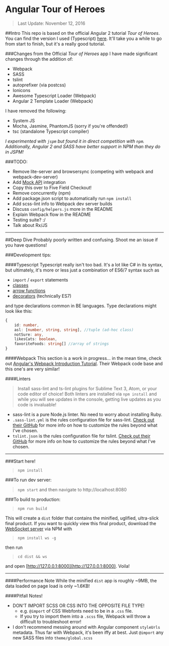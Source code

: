 # Angular Tour of Heroes
> Last Update: November 12, 2016

##Intro
This repo is based on the official Angular 2 tutorial _Tour of Heroes_. You can find the version I used (Typescript) [here](https://angular.io/docs/ts/latest/tutorial/). It'll take you a while to go from start to finish, but it's a really good tutorial.

###Changes from the Official _Tour of Heroes_ app
I have made significant changes through the addition of:
- Webpack
- SASS
- tslint
- autoprefixer (via postcss)
- Ionicons
- Awesome Typescript Loader (Webpack)
- Angular 2 Template Loader (Webpack)

I have removed the following:
- System JS
- Mocha, Jasmine, PhantomJS (sorry if you're offended!)
- tsc (standalone Typescript compiler)

*I experimented with `jspm` but found it in direct competition with `npm`. Additionally, Angular 2 and SASS have better support in NPM than they do in JSPM!*

###TODO:
- Remove lite-server and browsersync (competing with webpack and webpack-dev-server)
- Add [Mock API](http://www.mockapi.io/) integration
- Copy this over to Five Field Checkout!
- Remove concurrently (npm)
- Add package.json script to automatically run `npm install`
- Add scss-lint info to Webpack dev server builds
- Discuss `config/helpers.js` more in the README
- Explain Webpack flow in the README
- Testing suite? :/
- Talk about Rx/JS

---

##Deep Dive
Probably poorly written and confusing. Shoot me an issue if you have questions!

###Development tips:

####Typescript
Typescript really isn't too bad. It's a lot like C# in its syntax, but ultimately, it's more or less just a combination of ES6/7 syntax such as
- `import` / `export` statements
- [classes](https://developer.mozilla.org/en-US/docs/Web/JavaScript/Reference/Classes)
- [arrow functions](https://developer.mozilla.org/en-US/docs/Web/JavaScript/Reference/Functions/Arrow_functions)
- [decorators](https://www.typescriptlang.org/docs/handbook/decorators.html) (technically ES7)

and type declarations common in BE languages. Type declarations might look like this:
```typescript
{
	id: number,
	asl: [number, string, string], //tuple (ad-hoc class)
	notSure: any,
	likesCats: boolean,
	favoriteFoods: string[] //array of strings
}
```

####Webpack
This section is a work in progress... in the mean time, check out [Angular's Webpack Introduction Tutorial](https://angular.io/docs/ts/latest/guide/webpack.html). Their Webpack code base and this one's are very similar!

####Linters
> Install sass-lint and ts-lint plugins for Sublime Text 3, Atom, or your code editor of choice! Both linters are installed via `npm install` and while you will see updates in the console, getting live updates as you code is invaluable!

- sass-lint is a pure Node.js linter. No need to worry about installing Ruby.
- `.sass-lint.yml` is the rules configuration file for sass-lint. [Check out their GitHub](https://github.com/sasstools/sass-lint) for more info on how to customize the rules beyond what I've chosen.
- `tslint.json` is the rules configuration file for tslint. [Check out their GitHub](https://github.com/palantir/tslint) for more info on how to customize the rules beyond what I've chosen.

---

###Start here!
> `npm install`

###To run dev server:
> `npm start` and then navigate to http://localhost:8080

###To build to production:
> `npm run build`

This will create a `dist` folder that contains the minified, uglified, ultra-slick final product. If you want to quickly view this final product, download the [WebSocket server](https://www.npmjs.com/package/ws) via NPM with

> `npm install ws -g`

then run

> `cd dist && ws`

and open [http://127.0.0.1:8000](http://127.0.0.1:8000). Voila!

---

####Performance Note
While the minified `dist` app is roughly ~9MB, the data loaded on page load is only ~1.6KB!

####Pitfall Notes!
- DON'T IMPORT SCSS OR CSS INTO THE OPPOSITE FILE TYPE!
	- e.g. `@import` of CSS Webfonts need to be in a `.css` file.
	- If you try to import them into a `.scss` file, Webpack will throw a difficult to troubleshoot error!
- I don't recommend messing around with Angular component `styleUrls` metadata. Thus far with Webpack, it's been iffy at best. Just `@import` any new SASS files into `theme/global.scss`
